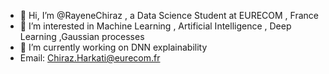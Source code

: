 - 👋 Hi, I’m @RayeneChiraz , a Data Science Student at EURECOM , France 
- 👀 I’m interested in Machine Learning , Artificial Intelligence , Deep Learning ,Gaussian processes 
- 🌱 I’m currently working on DNN explainability 
- Email: Chiraz.Harkati@eurecom.fr

<!---
RayeneChiraz/RayeneChiraz is a ✨ special ✨ repository because its `README.md` (this file) appears on your GitHub profile.
You can click the Preview link to take a look at your changes.
--->
